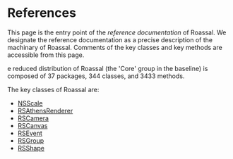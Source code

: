 # References
This page is the entry point of the _reference documentation_ of Roassal. We designate the reference documentation as a precise description of the machinary of Roassal. Comments of the key classes and key methods are accessible from this page.

e reduced distribution of Roassal (the 'Core' group in the baseline) is composed of 37 packages, 344 classes, and 3433 methods.

The key classes of Roassal are:
- [NSScale](NSScale.md)
- [RSAthensRenderer](RSAthensRenderer.md)
- [RSCamera](RSCamera.md)
- [RSCanvas](RSCanvas.md)
- [RSEvent](RSEvent.md)
- [RSGroup](RSGroup.md)
- [RSShape](RSShape.md)
